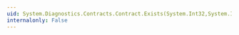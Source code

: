 ```yaml
---
uid: System.Diagnostics.Contracts.Contract.Exists(System.Int32,System.Int32,System.Predicate{System.Int32})
internalonly: False
---
```

